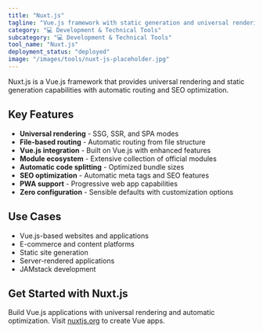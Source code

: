```yaml
---
title: "Nuxt.js"
tagline: "Vue.js framework with static generation and universal rendering"
category: "💻 Development & Technical Tools"
subcategory: "💻 Development & Technical Tools"
tool_name: "Nuxt.js"
deployment_status: "deployed"
image: "/images/tools/nuxt-js-placeholder.jpg"
---
```

Nuxt.js is a Vue.js framework that provides universal rendering and static generation capabilities with automatic routing and SEO optimization.

## Key Features

- **Universal rendering** - SSG, SSR, and SPA modes
- **File-based routing** - Automatic routing from file structure
- **Vue.js integration** - Built on Vue.js with enhanced features
- **Module ecosystem** - Extensive collection of official modules
- **Automatic code splitting** - Optimized bundle sizes
- **SEO optimization** - Automatic meta tags and SEO features
- **PWA support** - Progressive web app capabilities
- **Zero configuration** - Sensible defaults with customization options

## Use Cases

- Vue.js-based websites and applications
- E-commerce and content platforms
- Static site generation
- Server-rendered applications
- JAMstack development

## Get Started with Nuxt.js

Build Vue.js applications with universal rendering and automatic optimization. Visit [nuxtjs.org](https://nuxtjs.org) to create Vue apps.
